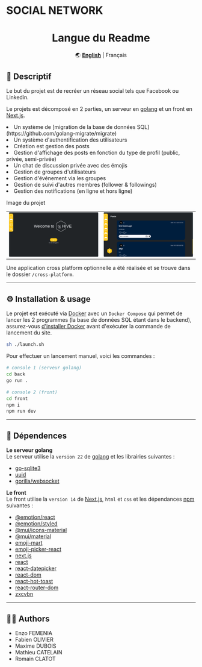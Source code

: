 # SOCIAL NETWORK

<div align="center" markdown>

# Langue du Readme
🌏
[**English**](https://github.com/F-OLIVIER/Formation-Zone01/blob/main/Next.JS/social-network-next/README.md) | 
Français

</div>

## 📝 Descriptif

Le but du projet est de recréer un réseau social tels que Facebook ou Linkedin.

Le projets est décomposé en 2 parties, un serveur en [golang](https://go.dev) et un front en [Next.js](https://nextjs.org).

<li>Un système de [migration de la base de données SQL](https://github.com/golang-migrate/migrate)</li>
<li>Un système d'authentification des utilisateurs</li>
<li>Création est gestion des posts</li>
<li>Gestion d'affichage des posts en fonction du type de profil (public, privée, semi-privée)</li>
<li>Un chat de discussion privée avec des émojis</li>
<li>Gestion de groupes d'utilisateurs</li>
<li>Gestion d'événement via les groupes</li>
<li>Gestion de suivi d'autres membres (follower & followings)</li>
<li>Gestion des notifications (en ligne et hors ligne)</li>

Image du projet
<table align= "center" width="95%">
    <tbody>
        <tr>
            <td><img src="./readme_Img/home.png"></td>
            <td><img src="./readme_Img/post.png"></td>
        </tr> 
    </tbody>
</table>


Une application cross platform optionnelle a été réalisée et se trouve dans le dossier `/cross-platform`.

___
## ⚙️ Installation & usage

Le projet est exécuté via [Docker](https://www.docker.com) avec un `Docker Compose` qui permet de lancer les 2 programmes (la base de données SQL étant dans le backend), assurez-vous [d'installer Docker](https://docs.docker.com/compose/install/) avant d'exécuter la commande de lancement du site.

```sh
sh ./launch.sh
```

Pour effectuer un lancement manuel, voici les commandes :
```sh
# console 1 (serveur golang)
cd back
go run .
```
```sh
# console 2 (front)
cd front
npm i
npm run dev
```
___
## 🔗 Dépendences

**Le serveur golang** <br>
Le serveur utilise la `version 22` de [golang](https://go.dev) et les librairies suivantes :<br>
- [go-sqlite3](https://github.com/mattn/go-sqlite3)
- [uuid](https://github.com/gofrs/uuid)
- [gorilla/websocket](https://pkg.go.dev/github.com/gorilla/websocket)

**Le front** <br>
Le front utilise la `version 14` de [Next.js](https://nextjs.org), `html` et `css` et les dépendances [npm](https://www.npmjs.com) suivantes :<br>
- [@emotion/react](https://www.npmjs.com/package/@emotion/react)
- [@emotion/styled](https://www.npmjs.com/package/@emotion/styled)
- [@mui/icons-material](https://www.npmjs.com/package/@mui/icons-material)
- [@mui/material](https://www.npmjs.com/package/@mui/material)
- [emoji-mart](https://www.npmjs.com/package/emoji-mart)
- [emoji-picker-react](https://www.npmjs.com/package/emoji-picker-react)
- [next.js](https://www.npmjs.com/package/next)
- [react](https://www.npmjs.com/package/react)
- [react-datepicker](https://www.npmjs.com/package/react-datepicker)
- [react-dom](https://www.npmjs.com/package/react-dom)
- [react-hot-toast](https://www.npmjs.com/package/react-hot-toast)
- [react-router-dom](https://www.npmjs.com/package/react-router-dom)
- [zxcvbn](https://www.npmjs.com/package/zxcvbn)
___
## 🧑‍💻 Authors

+ Enzo FEMENIA
+ Fabien OLIVIER
+ Maxime DUBOIS
+ Mathieu CATELAIN
+ Romain CLATOT
